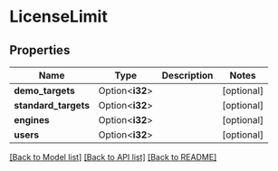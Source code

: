 # LicenseLimit

## Properties

Name | Type | Description | Notes
------------ | ------------- | ------------- | -------------
**demo_targets** | Option<**i32**> |  | [optional]
**standard_targets** | Option<**i32**> |  | [optional]
**engines** | Option<**i32**> |  | [optional]
**users** | Option<**i32**> |  | [optional]

[[Back to Model list]](../README.md#documentation-for-models) [[Back to API list]](../README.md#documentation-for-api-endpoints) [[Back to README]](../README.md)


